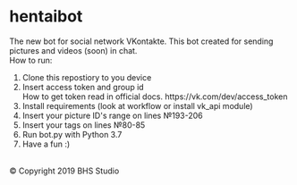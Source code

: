 # hentaibot
The new bot for social network VKontakte. This bot created for sending pictures and videos (soon) in chat. 
<br> 
How to run:
<ol>
<li>Clone this repostiory to you device</li> 
<li>Insert access token and group id <br>
 How to get token read in official docs. https://vk.com/dev/access_token </li> 
<li>Install requirements (look at workflow or install vk_api module) </li>  
<li>Insert your picture ID's range on lines №193-206 </li> 
<li>Insert your tags on lines №80-85 </li> 
<li>Run bot.py with Python 3.7 </li> 
<li>Have a fun :) </li>  
</ol><br> 
&copy; Copyright 2019 BHS Studio
